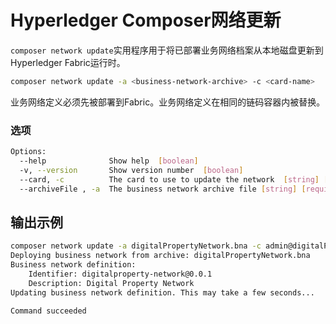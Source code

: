 # Hyperledger Composer网络更新

`composer network update`实用程序用于将已部署业务网络档案从本地磁盘更新到Hyperledger Fabric运行时。
```bash
composer network update -a <business-network-archive> -c <card-name>
```

业务网络定义必须先被部署到Fabric。业务网络定义在相同的链码容器内被替换。

### 选项
```bash
Options:
  --help              Show help  [boolean]
  -v, --version       Show version number  [boolean]
  --card, -c          The card to use to update the network  [string] [required]
  --archiveFile , -a  The business network archive file [string] [required]
```

## 输出示例
```bash
composer network update -a digitalPropertyNetwork.bna -c admin@digitalPropertyNetwork
Deploying business network from archive: digitalPropertyNetwork.bna
Business network definition:
    Identifier: digitalproperty-network@0.0.1
    Description: Digital Property Network
Updating business network definition. This may take a few seconds...

Command succeeded
```
